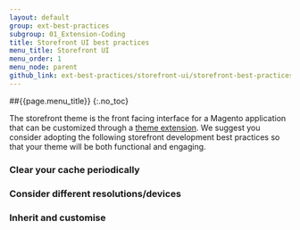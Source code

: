 ```yaml
---
layout: default
group: ext-best-practices
subgroup: 01_Extension-Coding
title: Storefront UI best practices
menu_title: Storefront UI
menu_order: 1
menu_node: parent
github_link: ext-best-practices/storefront-ui/storefront-best-practices.md
---
```

##{{page.menu_title}}
{:.no_toc}

The storefront theme is the front facing interface for a Magento application that can be customized through a [theme extension]({{site.gdeurl}}frontend-dev-guide/themes/theme-general.html). We suggest you consider adopting the following storefront development best practices so that your theme will be both functional and engaging.

### Clear your cache periodically

### Consider different resolutions/devices

### Inherit and customise
